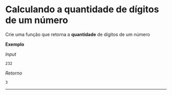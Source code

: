# Calculando a quantidade de dígitos de um número

Crie uma função que retorna a **quantidade** de dígitos de um número

**Exemplo**

*Input*

```232```


*Retorno*

```3```

___